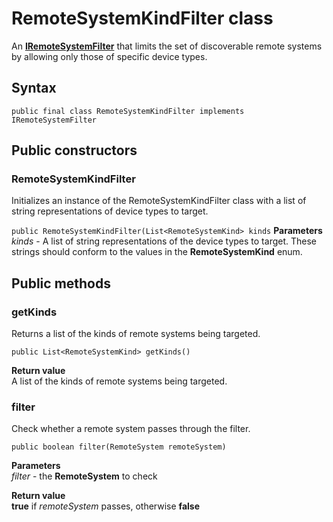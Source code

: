 # RemoteSystemKindFilter class
An [**IRemoteSystemFilter**](IRemoteSystemFilter.md) that limits the set of discoverable remote systems by allowing only those of specific device types.

## Syntax
`public final class RemoteSystemKindFilter implements IRemoteSystemFilter`

## Public constructors

### RemoteSystemKindFilter
Initializes an instance of the RemoteSystemKindFilter class with a list of string representations of device types to target.

`public RemoteSystemKindFilter(List<RemoteSystemKind> kinds`
**Parameters**  
*kinds* - A list of string representations of the device types to target. These strings should conform to the values in the **RemoteSystemKind** enum.

## Public methods

### getKinds
Returns a list of the kinds of remote systems being targeted.

`public List<RemoteSystemKind> getKinds()`
    
**Return value**  
A list of the kinds of remote systems being targeted.

### filter
Check whether a remote system passes through the filter.

`public boolean filter(RemoteSystem remoteSystem)`

**Parameters**  
*filter* - the **RemoteSystem** to check

**Return value**  
**true** if *remoteSystem* passes, otherwise **false**
    